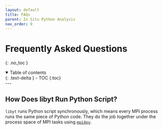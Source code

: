 ```yaml
---
layout: default
title: FAQs
parent: In Situ Python Analysis
nav_order: 9
---
```

# Frequently Asked Questions
{: .no_toc }
<details open markdown="block">
  <summary>
    Table of contents
  </summary>
  {: .text-delta }
- TOC
{:toc}
</details>
---

## How Does libyt Run Python Script?
`libyt` runs Python script synchronously, which means every MPI process runs the same piece of Python code. 
They do the job together under the process space of MPI tasks using [`mpi4py`](https://mpi4py.readthedocs.io/en/stable/index.html). 


